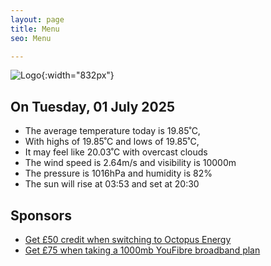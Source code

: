 ```yaml
---
layout: page
title: Menu
seo: Menu

---
```


![Logo](/images/logo.jpg){:width="832px"}

<!-- weather_marker starts -->
## On Tuesday, 01 July 2025

- The average temperature today is 19.85˚C,
- With highs of 19.85˚C and lows of 19.85˚C,
- It may feel like 20.03˚C with overcast clouds
- The wind speed is 2.64m/s and visibility is 10000m
- The pressure is 1016hPa and humidity is 82%
- The sun will rise at 03:53 and set at 20:30

<!-- weather_marker ends -->

## Sponsors

- [Get £50 credit when switching to Octopus Energy](https://bit.ly/3oD1nnS)
- [Get £75 when taking a 1000mb YouFibre broadband plan](https://aklam.io/91zWhU?)

